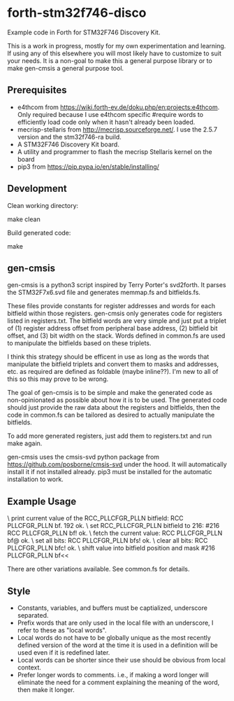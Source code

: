 # forth-stm32f746-disco
Example code in Forth for STM32F746 Discovery Kit.

This is a work in progress, mostly for my own experimentation and learning.
If using any of this elsewhere you will most likely have to customize to suit
your needs. It is a non-goal to make this a general purpose library or to make
gen-cmsis a general purpose tool.

## Prerequisites

* e4thcom from https://wiki.forth-ev.de/doku.php/en:projects:e4thcom. Only
  required because I use e4thcom specific #require words to efficiently load
  code only when it hasn't already been loaded.
* mecrisp-stellaris from http://mecrisp.sourceforge.net/. I use the 2.5.7
  version and the stm32f746-ra build.
* A STM32F746 Discovery Kit board.
* A utility and programmer to flash the mecrisp Stellaris kernel on the board
* pip3 from https://pip.pypa.io/en/stable/installing/

## Development
Clean working directory:

  make clean

Build generated code: 

  make

## gen-cmsis
gen-cmsis is a python3 script inspired by Terry Porter's svd2forth. It parses
the STM32F7x6.svd file and generates memmap.fs and bitfields.fs.

These files provide constants for register addresses and words for each bitfield
within those registers. gen-cmsis only generates code for registers listed in
registers.txt. The bitfield words are very simple and just put a triplet of (1)
register address offset from peripheral base address, (2) bitfield bit offset,
and (3) bit width on the stack.  Words defined in common.fs are used to
manipulate the bitfields based on these triplets.

I think this strategy should be efficent in use as long as the words that
manipulate the bitfield triplets and convert them to masks and addresses, etc.
as required are defined as foldable (maybe inline??). I'm new to all of this so
this may prove to be wrong.

The goal of gen-cmsis is to be simple and make the generated code as
non-opinionated as possible about how it is to be used. The generated code
should just provide the raw data about the registers and bitfields, then the
code in common.fs can be tailored as desired to actually manipulate the
bitfields.

To add more generated registers, just add them to registers.txt and run make
again.

gen-cmsis uses the cmsis-svd python package from
https://github.com/posborne/cmsis-svd under the hood. It will automatically
install it if not installed already. pip3 must be installed for the automatic
installation to work.

## Example Usage

  \ print current value of the RCC_PLLCFGR_PLLN bitfield:
  RCC PLLCFGR_PLLN bf. 192  ok.
  \ set RCC_PLLCFGR_PLLN bitfield to 216:
   #216 RCC PLLCFGR_PLLN bf!  ok.
  \ fetch the current value:
  RCC PLLCFGR_PLLN bf@  ok.
  \ set all bits:
  RCC PLLCFGR_PLLN bfs!  ok.
  \ clear all bits:
  RCC PLLCFGR_PLLN bfc!  ok.
  \ shift value into bitfield position and mask
  #216 PLLCFGR_PLLN bf<<

There are other variations available. See common.fs for details.

## Style
* Constants, variables, and buffers must be captialized, underscore separated. 
* Prefix words that are only used in the local file with an underscore, I refer
  to these as "local words".
* Local words do not have to be globally unique as the most recently defined
  version of the word at the time it is used in a definition will be used even
  if it is redefined later.
* Local words can be shorter since their use should be obvious from local
  context.
* Prefer longer words to comments. i.e., if making a word longer will eliminate
  the need for a comment explaining the meaning of the word, then make it
  longer.
